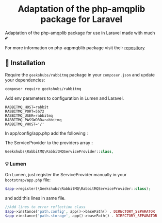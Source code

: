 <h1 align="center">
 Adaptation of the php-amqplib package for Laravel
</h1>

Adaptation of the php-amqplib package for use in Laravel made with much :two_hearts:

For more information on php-aqpmqblib package visit their <a href="https://github.com/php-amqplib/php-amqplib">repository</a>


## 🚀 Installation

Require the `geekshubs/rabbitmq` package in your `composer.json` and update your dependencies:
```sh
composer require geekshubs/rabbitmq
```
Add env parameters to configuration in Lumen and Laravel.


```env
RABBITMQ_HOST=rabbit
RABBITMQ_PORT=5672
RABBITMQ_USER=rabbitmq
RABBITMQ_PASSWORD=rabbitmq
RABBITMQ_VHOST='/'
```
In app/config/app.php add the following :


The ServiceProvider to the providers array :

```php
Geekshubs\RabbitMQ\RabbitMQServiceProvider::class,
```

###  :bulb: Lumen

On Lumen, just register the ServiceProvider manually in your `bootstrap/app.php` file:
```php
$app->register(\Geekshubs\RabbitMQ\RabbitMQServiceProvider::class);
```

and add this lines in same file.
```php
//Add lines to error reflection class
$app->instance('path.config', app()->basePath() . DIRECTORY_SEPARATOR . 'config');
$app->instance('path.storage', app()->basePath() . DIRECTORY_SEPARATOR . 'storage');
```






